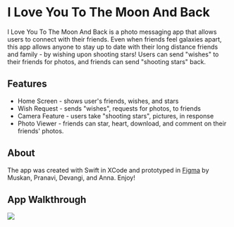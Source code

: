 # I Love You To The Moon And Back
I Love You To The Moon And Back is a photo messaging app that allows users to connect with their friends. Even when friends feel galaxies apart, this app allows anyone to stay up to date with their long distance friends and family - by wishing upon shooting stars! Users can send "wishes" to their friends for photos, and friends can send "shooting stars" back.

## Features
* Home Screen - shows user's friends, wishes, and stars
* Wish Request - sends "wishes", requests for photos, to friends
* Camera Feature - users take "shooting stars", pictures, in response
* Photo Viewer - friends can star, heart, download, and comment on their friends' photos. 

## About
The app was created with Swift in XCode and prototyped in [Figma](https://www.figma.com/file/iJYg5F0IpnxvazovlnpSF4/Moon-and-Back-Storyboard?type=design&node-id=0%3A1&mode=design&t=uTRyXdeeg8TD94vg-1) by Muskan, Pranavi, Devangi, and Anna. Enjoy!

## App Walkthrough
![](https://imgur.com/a/fExArAf)
